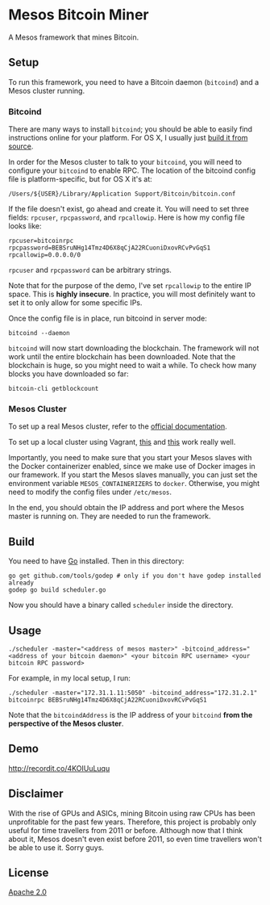 # Mesos Bitcoin Miner

A Mesos framework that mines Bitcoin.

## Setup

To run this framework, you need to have a Bitcoin daemon (`bitcoind`) and a Mesos cluster running.

### Bitcoind

There are many ways to install `bitcoind`; you should be able to easily find instructions online for your platform.  For OS X, I usually just [build it from source](https://github.com/bitcoin/bitcoin/blob/master/doc/build-osx.md).

In order for the Mesos cluster to talk to your `bitcoind`, you will need to configure your `bitcoind` to enable RPC.  The location of the bitcoind config file is platform-specific, but for OS X it's at:

    /Users/${USER}/Library/Application Support/Bitcoin/bitcoin.conf

If the file doesn't exist, go ahead and create it.  You will need to set three fields: `rpcuser`, `rpcpassword`, and `rpcallowip`.  Here is how my config file looks like:

    rpcuser=bitcoinrpc
    rpcpassword=BEBSruNHg14Tmz4D6X8qCjA22RCuoniDxovRCvPvGqS1
    rpcallowip=0.0.0.0/0

`rpcuser` and `rpcpassword` can be arbitrary strings.

Note that for the purpose of the demo, I've set `rpcallowip` to the entire IP space.  This is **highly insecure**.  In practice, you will most definitely want to set it to only allow for some specific IPs.

Once the config file is in place, run bitcoind in server mode:

    bitcoind --daemon

`bitcoind` will now start downloading the blockchain.  The framework will not work until the entire blockchain has been downloaded.  Note that the blockchain is huge, so you might need to wait a while.  To check how many blocks you have downloaded so far:

    bitcoin-cli getblockcount

### Mesos Cluster

To set up a real Mesos cluster, refer to the [official documentation](http://mesos.apache.org/documentation/latest/).

To set up a local cluster using Vagrant, [this](https://github.com/everpeace/vagrant-mesos) and [this](https://github.com/mesosphere/playa-mesos) work really well.

Importantly, you need to make sure that you start your Mesos slaves with the Docker containerizer enabled, since we make use of Docker images in our framework.  If you start the Mesos slaves manually, you can just set the environment variable `MESOS_CONTAINERIZERS` to `docker`.  Otherwise, you might need to modify the config files under `/etc/mesos`.

In the end, you should obtain the IP address and port where the Mesos master is running on.  They are needed to run the framework.

## Build

You need to have [Go](http://golang.org/) installed.  Then in this directory:

    go get github.com/tools/godep # only if you don't have godep installed already
    godep go build scheduler.go

Now you should have a binary called `scheduler` inside the directory.

## Usage

    ./scheduler -master="<address of mesos master>" -bitcoind_address="<address of your bitcoin daemon>" <your bitcoin RPC username> <your bitcoin RPC password>

For example, in my local setup, I run:

    ./scheduler -master="172.31.1.11:5050" -bitcoind_address="172.31.2.1" bitcoinrpc BEBSruNHg14Tmz4D6X8qCjA22RCuoniDxovRCvPvGqS1

Note that the `bitcoindAddress` is the IP address of your `bitcoind` **from the perspective of the Mesos cluster**.

## Demo

http://recordit.co/4KOIUuLuqu

## Disclaimer

With the rise of GPUs and ASICs, mining Bitcoin using raw CPUs has been unprofitable for the past few years.  Therefore, this project is probably only useful for time travellers from 2011 or before.  Although now that I think about it, Mesos doesn't even exist before 2011, so even time travellers won't be able to use it.  Sorry guys.

## License

[Apache 2.0](http://www.apache.org/licenses/LICENSE-2.0)
